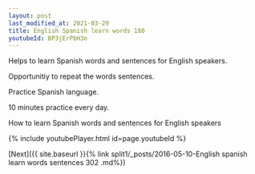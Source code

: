 ```yaml
---
layout: post
last_modified_at: 2021-03-29
title: English Spanish learn words 180 
youtubeId: BP3jErPbH3o
---
```

 
 
Helps to learn Spanish words and sentences for English speakers.

Opportunitiy to repeat the words sentences. 

Practice Spanish language. 
 
10 minutes practice every day. 
 
How to learn Spanish words and sentences for English speakers 
 
{% include youtubePlayer.html id=page.youtubeId %}
 
 
[Next]({{ site.baseurl }}{% link  split1/_posts/2016-05-10-English spanish learn words sentences 302 .md%})
 
